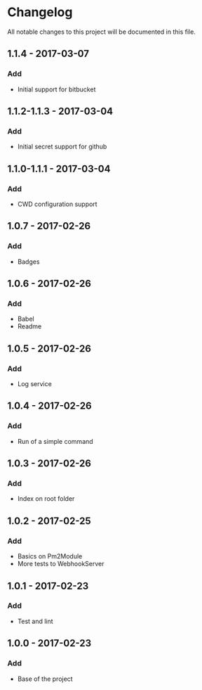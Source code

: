 # Changelog
All notable changes to this project will be documented in this file.

## 1.1.4 - 2017-03-07
### Add
- Initial support for bitbucket

## 1.1.2-1.1.3 - 2017-03-04
### Add
- Initial secret support for github

## 1.1.0-1.1.1 - 2017-03-04
### Add
- CWD configuration support

## 1.0.7 - 2017-02-26
### Add
- Badges

## 1.0.6 - 2017-02-26
### Add
- Babel
- Readme

## 1.0.5 - 2017-02-26
### Add
- Log service

## 1.0.4 - 2017-02-26
### Add
- Run of a simple command

## 1.0.3 - 2017-02-26
### Add
- Index on root folder

## 1.0.2 - 2017-02-25
### Add
- Basics on Pm2Module
- More tests to WebhookServer

## 1.0.1 - 2017-02-23
### Add
- Test and lint

## 1.0.0 - 2017-02-23
### Add
- Base of the project